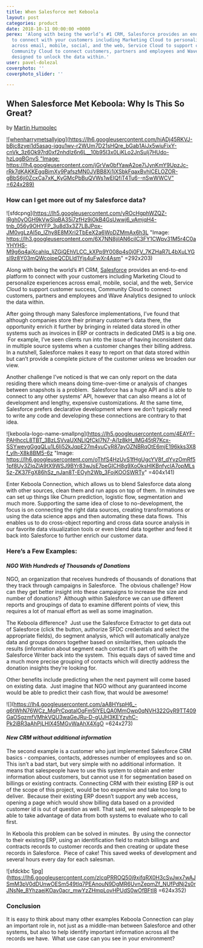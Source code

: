 ```yaml
---
title: When Salesforce met Keboola
layout: post
categories: product
date: 2018-10-11 00:00:00 +0000
perex: 'Along with being the world’s #1 CRM, Salesforce provides an end-to-end platform
  to connect with your customers including Marketing Cloud to personalize experiences
  across email, mobile, social, and the web, Service Cloud to support customer success,
  Community Cloud to connect customers, partners and employees and Wave Analytics
  designed to unlock the data within.'
user: pavel-dolezal
coverphoto: ''
coverphoto_slider: ''

---
```

## When Salesforce Met Keboola: Why Is This So Great?

by [Martin Humpolec](http://blog.keboola.com/author/22475)

[![whenharrymetsallyjpg](https://lh6.googleusercontent.com/hiADj45RKVJ-bBjc8zyei1d5asag-jqgu1wv-r2WUm7D21sHQre_bGab1AiJx5wiuFixY-cnVk_3z6Ok97rd0xf2nhdIz6n6L__10b95I3x0LjKLo2JnSuIj7HUdo-hzLqgBGnvS "Image: https://lh4.googleusercontent.com/jGrVw0bfYawA2oe7iJynKmY9UpzJc-rRk7dKAKKEgqBimXy9PafszMN0JVBB8Xi1jXSbkFqaxBvhlCELOZOR-gBbS6ji0ZcxCa7xK_KyGMcPbBuQVWs1wEIQfiT4Tu6--nSwWWCV" =624x289)](http://blog.keboola.com/author/22475)

### How can I get more out of my Salesforce data?

![sfdcpng](https://lh5.googleusercontent.com/yROcHgphWZQZ-IRgh0yOGH9kVwSIqBA35i7zfHz9iOkB4GsUwwj6_vAmjqH4-tnb_056y9OHYFP_3u8d3x3Z7LBJPox-JM0vgLzAI5p_lZhy8E8MXri2TbEeX2a6WoDZMmAx6h3L "Image: https://lh3.googleusercontent.com/6X7NN8jilAN6cilC3FY1CWpv31M5r4C0aYHYHS-M9g6q4ajXcahlq_IjZGiQEhVLCC_kXPp9Y008p4s0j0FV_7KZHaR7L4bXuLYGsI9z8Y03mQWcoipeQCDLld1Yjs4uFwXr4Asm" =292x203)

Along with being the world’s #1 CRM, [Salesforce](https://www.salesforce.com/) provides an end-to-end platform to connect with your customers including Marketing Cloud to personalize experiences across email, mobile, social, and the web, Service Cloud to support customer success, Community Cloud to connect customers, partners and employees and Wave Analytics designed to unlock the data within.

After going through many Salesforce implementations, I’ve found that although companies store their primary customer’s data there, the opportunity enrich it further by bringing in related data stored in other systems such as invoices in ERP or contracts in dedicated DMS is a big one.  For example, I’ve seen clients run into the issue of having inconsistent data in multiple source systems when a customer changes their billing address.  In a nutshell, Salesforce makes it easy to report on that data stored within but can’t provide a complete picture of the customer unless we broaden our view.  

Another challenge I’ve noticed is that we can only report on the data residing there which means doing time-over-time or analysis of changes between snapshots is a problem.  Salesforce has a huge API and is able to connect to any other systems’ API, however that can also means a lot of development and lengthy, expensive customizations.  At the same time, Salesforce prefers declarative development where we don’t typically need to write any code and developing these connections are contrary to that idea.  

![keboola-logo-name-smallpng](https://lh5.googleusercontent.com/4EAYF-PAHhccL8TBT_3BzLSVvaUXNLlQfCkI7N7-Aj1z8kH_lMG45tR7Kcx-SSYwevgGgqQLu1L6Ij52kJqpE27m4yuCyR87ayOZNBRqOtE6mjE196kks3X8f_ylh-X8k8BM5-6z "Image: https://lh6.googleusercontent.com/oThfS4HzUvS1fHgUgcYV8f_dYvzOmRf51pf8Uy3ZIqZlA9tX9WSJ9BYr83wJsE7peGICH8g9XoOksHlKBnfycIA7opMLs5z-ZK37FgX86hSz_nJan8T-EOyh2Wb_3FojKOOSWRTy" =404x141)

Enter Keboola Connection, which allows us to blend Salesforce data along with other sources, clean them and run apps on top of them.  In minutes we can set up things like Churn prediction, logistic flow, segmentation and much more.  Supporting the same idea of close to no-development, the focus is on connecting the right data sources, creating transformations or using the data science apps and then automating these data flows.  This enables us to do cross-object reporting and cross data source analysis in our favorite data visualization tools or even blend data together and feed it back into Salesforce to further enrich our customer data.

### Here’s a Few Examples:

#### _NGO With Hundreds of Thousands of Donations_

NGO, an organization that receives hundreds of thousands of donations that they track through campaigns in Salesforce.  The obvious challenge?  How can they get better insight into these campaigns to increase the size and number of donations?  Although within Salesforce we can use different reports and groupings of data to examine different points of view, this requires a lot of manual effort as well as some imagination.  

The Keboola difference?  Just use the Salesforce Extractor to get data out of Salesforce (click the button, authorize SFDC credentials and select the appropriate fields), do segment analysis, which will automatically analyze data and groups donors together based on similarities, then uploads the results (information about segment each contact it’s part of) with the Salesforce Writer back into the system.  This equals days of saved time and a much more precise grouping of contacts which will directly address the donation insights they’re looking for.  

Other benefits include predicting when the next payment will come based on existing data.  Just imagine that NGO without any guaranteed income would be able to predict their cash flow, that would be awesome!   

![](https://lh4.googleusercontent.com/aA8HYspH6_-q6tWhN76WCz_MqPrCpqtalOqFm5lYELQA0MmOwp0qNVH322GyR9TT409GaOSgzmfVMhkVQU3waGeJRu-D-gUJH3KEYzyhC-Pk2iBR3aAhPjLHlX45MGvWaAhX4XgO =624x273)

#### _New CRM without additional information_

The second example is a customer who just implemented Salesforce CRM basics - companies, contacts, addresses number of employees and so on. This isn’t a bad start, but very simple with no additional information.  It means that salespeople have to use this system to obtain and enter information about customers, but cannot use it for segmentation based on billings or existing contracts.  Connecting CRM with their existing ERP is out of the scope of this project, would be too expensive and take too long to deliver.  Because their existing ERP doesn’t support any web access, opening a page which would show billing data based on a provided customer id is out of question as well.  That said, we need salespeople to be able to take advantage of data from both systems to evaluate who to call first.

In Keboola this problem can be solved in minutes.  By using the connector to their existing ERP, using an identification field to match billings and contracts records to customer records and then creating or update these records in Salesforce.  Piece of cake!  This saved weeks of development and several hours every day for each salesman.  

![sfdckbc 1jpg](https://lh6.googleusercontent.com/zlcqPRROQ50j9xifqRX0H3cSvJwx7wAJSmM3pV0dDUnwOESm549tlq7PEAnouN9DgMR6UvnZepmZf_NUfPdNj2s0rJNsNe_8YhzaejKOav0acr_mwYzZHmpLovHPUdS0wOfBFtI8 =624x352)

### Conclusion

It is easy to think about many other examples Keboola Connection can play an important role in, not just as a middle-man between Salesforce and other systems, but also to help identify important information across all the records we have.  What use case can you see in your environment?
